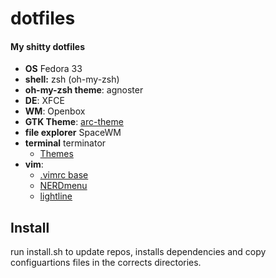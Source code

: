 # dotfiles

#### My shitty dotfiles

- **OS** Fedora 33
- **shell:**  zsh (oh-my-zsh) 
- **oh-my-zsh theme**: agnoster
- **DE**: XFCE
- **WM**: Openbox
- **GTK Theme**: [arc-theme](https://github.com/horst3180/arc-theme)
- **file explorer** SpaceWM
- **terminal** terminator
  - [Themes](https://github.com/EliverLara/terminator-themes)
- **vim**:
  - [.vimrc base](https://gist.github.com/simonista/8703722)
  - [NERDmenu](https://github.com/preservim/nerdtree)
  - [lightline](https://github.com/itchyny/lightline.vim)

## Install

run install.sh to update repos, installs dependencies and copy configuartions files in the corrects directories.